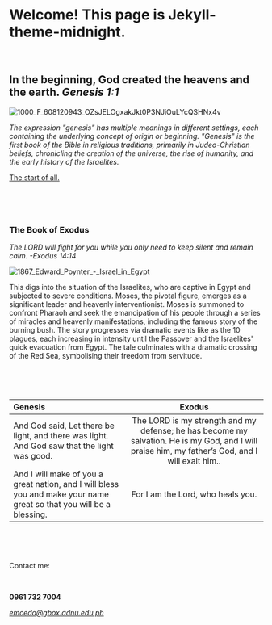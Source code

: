 # Welcome! This page is Jekyll-theme-midnight.

&nbsp; &nbsp; &nbsp; &nbsp;

## **In the beginning, God created the heavens and the earth.** ***Genesis 1:1***

![1000_F_608120943_OZsJELOgxakJkt0P3NJiOuLYcQSHNx4v](https://github.com/outmoded1PonGee0/outmoded1PonGee0.github.io/assets/150323782/32099ef7-e9d6-4ac9-9590-fbfcff9689f0)

*The expression "genesis" has multiple meanings in different settings, each containing the underlying concept of origin or beginning. "Genesis" is the first book of the Bible in religious traditions, primarily in Judeo-Christian beliefs, chronicling the creation of the universe, the rise of humanity, and the early history of the Israelites.* 

[The start of all.](https://www.youtube.com/watch?v=KOUV7mWDI34)

&nbsp; &nbsp; &nbsp; &nbsp;


&nbsp; &nbsp; &nbsp; &nbsp;


### **The Book of Exodus**
*The LORD will fight for you while you only need to keep silent and remain calm. -Exodus 14:14*

![1867_Edward_Poynter_-_Israel_in_Egypt](https://github.com/outmoded1PonGee0/outmoded1PonGee0.github.io/assets/150323782/8a667f59-8942-4319-9fc7-83060513e887)

This digs into the situation of the Israelites, who are captive in Egypt and subjected to severe conditions. Moses, the pivotal figure, emerges as a significant leader and heavenly interventionist. Moses is summoned to confront Pharaoh and seek the emancipation of his people through a series of miracles and heavenly manifestations, including the famous story of the burning bush. The story progresses via dramatic events like as the 10 plagues, each increasing in intensity until the Passover and the Israelites' quick evacuation from Egypt. The tale culminates with a dramatic crossing of the Red Sea, symbolising their freedom from servitude. 


&nbsp; &nbsp; &nbsp; &nbsp;


&nbsp; &nbsp; &nbsp; &nbsp;


| Genesis     | Exodus |
| :---| :----: |
| And God said, Let there be light, and there was light. And God saw that the light was good. | The LORD is my strength and my defense; he has become my salvation. He is my God, and I will praise him, my father’s God, and I will exalt him.. |
| And I will make of you a great nation, and I will bless you and make your name great so that you will be a blessing. | For I am the Lord, who heals you. |


&nbsp; &nbsp; &nbsp; &nbsp;


&nbsp; &nbsp; &nbsp; &nbsp;


Contact me:


&nbsp; &nbsp; &nbsp; &nbsp;


**0961 732 7004**

*emcedo@gbox.adnu.edu.ph*


&nbsp; &nbsp; &nbsp; &nbsp;
